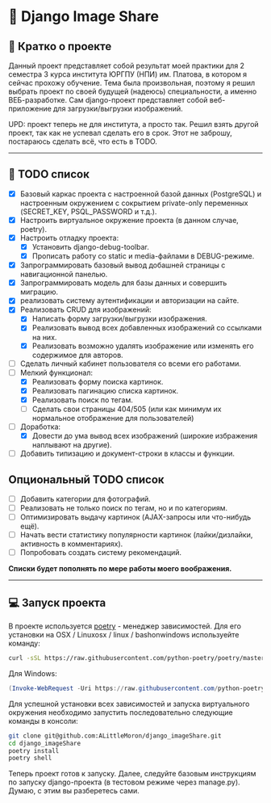 # 📁 Django Image Share

## 📖 Кратко о проекте

Данный проект представляет собой результат моей практики
для 2 семестра 3 курса института ЮРГПУ (НПИ) им. Платова, в котором я
сейчас прохожу обучение. Тема была произвольная, поэтому я решил выбрать
проект по своей будущей (надеюсь) специальности, а именно ВЕБ-разработке.
Сам django-проект представляет собой веб-приложение для загрузки/выгрузки
изображений.

UPD: проект теперь не для института, а просто так. Решил взять другой проект,
так как не успевал сделать его в срок. Этот не заброшу, постараюсь сделать всё,
что есть в TODO.

---

## 🧾 TODO список

- [x] Базовый каркас проекта с настроенной базой данных (PostgreSQL)
      и настроенным окружением с сокрытием private-only переменных (SECRET_KEY,
      PSQL_PASSWORD и т.д.).
- [x] Настроить виртуальное окружение проекта (в данном случае, poetry).
- [x] Настроить отладку проекта:
  - [x] Установить django-debug-toolbar.
  - [x] Прописать работу со static и media-файлами в DEBUG-режиме.
- [x] Запрограммировать базовый вывод добашней страницы с навигационной
      панелью.
- [x] Запрограммировать модель для базы данных и совершить миграцию.
- [x] реализовать систему аутентификации и авторизации на сайте.
- [x] Реализовать CRUD для изображений:
  - [x] Написать форму загрузки/выгрузки изображения.
  - [x] Реализовать вывод всех добавленных изображений со ссылками на них.
  - [x] Реализовать возможно удалять изображение или изменять его содержимое
        для авторов.
- [ ] Сделать личный кабинет пользователя со всеми его работами.
- [ ] Мелкий функционал:
  - [x] Реализовать форму поиска картинок.
  - [x] Реализовать пагинацию списка картинок.
  - [x] Реализовать поиск по тегам.
  - [ ] Сделать свои страницы 404/505 (или как минимум их нормальное
        отображение для пользователей)
- [ ] Доработка:
  - [x] Довести до ума вывод всех изображений (широкие избражения наплывают
        на другие).
- [ ] Добавить типизацию и документ-строки в классы и функции.

## Опциональный TODO список

- [ ] Добавить категории для фотографий.
- [ ] Реализовать не только поиск по тегам, но и по категориям.
- [ ] Оптимизировать выдачу картинок (AJAX-запросы или что-нибудь ещё).
- [ ] Начать вести статистику популярности картинок (лайки/дизлайки,
      активность в комментариях).
- [ ] Попробовать создать систему рекомендаций.

**Списки будет пополнять по мере работы моего воображения.**

---

## 💻 Запуск проекта

В проекте используется [poetry](https://github.com/python-poetry/poetry) -
менеджер зависимостей. Для его установки на OSX / Linuxosx / linux /
bashonwindows используейте команду:

```bash
curl -sSL https://raw.githubusercontent.com/python-poetry/poetry/master/install-poetry.py | python -

```

Для Windows:

```PowerShell
(Invoke-WebRequest -Uri https://raw.githubusercontent.com/python-poetry/poetry/master/install-poetry.py -UseBasicParsing).Content | python -

```

Для успешной установки всех зависимостей и запуска виртуального окружения
необходимо запустить последовательно следующие команды в консоли:

```bash
git clone git@github.com:ALittleMoron/django_imageShare.git
cd django_imageShare
poetry install
poetry shell
```

Теперь проект готов к запуску. Далее, следуйте базовым инструкциям по запуску
django-проекта (в тестовом режиме через <span>manage.py</span>). Думаю, с этим
вы разберетесь сами.
